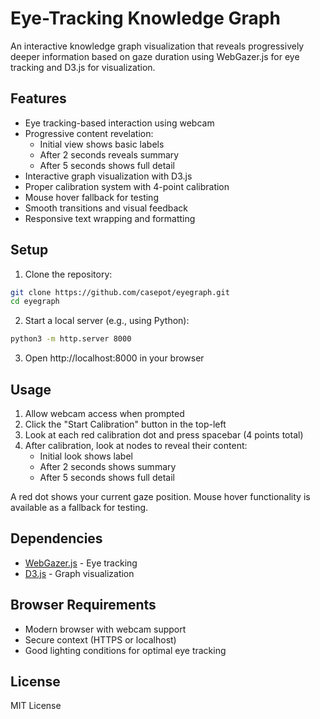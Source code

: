 # Eye-Tracking Knowledge Graph

An interactive knowledge graph visualization that reveals progressively deeper information based on gaze duration using WebGazer.js for eye tracking and D3.js for visualization.

## Features

- Eye tracking-based interaction using webcam
- Progressive content revelation:
  - Initial view shows basic labels
  - After 2 seconds reveals summary
  - After 5 seconds shows full detail
- Interactive graph visualization with D3.js
- Proper calibration system with 4-point calibration
- Mouse hover fallback for testing
- Smooth transitions and visual feedback
- Responsive text wrapping and formatting

## Setup

1. Clone the repository:
```bash
git clone https://github.com/casepot/eyegraph.git
cd eyegraph
```

2. Start a local server (e.g., using Python):
```bash
python3 -m http.server 8000
```

3. Open http://localhost:8000 in your browser

## Usage

1. Allow webcam access when prompted
2. Click the "Start Calibration" button in the top-left
3. Look at each red calibration dot and press spacebar (4 points total)
4. After calibration, look at nodes to reveal their content:
   - Initial look shows label
   - After 2 seconds shows summary
   - After 5 seconds shows full detail

A red dot shows your current gaze position. Mouse hover functionality is available as a fallback for testing.

## Dependencies

- [WebGazer.js](https://webgazer.cs.brown.edu/) - Eye tracking
- [D3.js](https://d3js.org/) - Graph visualization

## Browser Requirements

- Modern browser with webcam support
- Secure context (HTTPS or localhost)
- Good lighting conditions for optimal eye tracking

## License

MIT License
